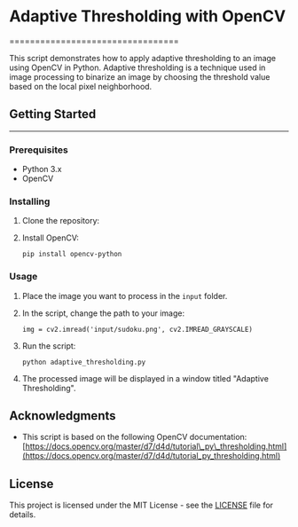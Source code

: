 # Adaptive Thresholding with OpenCV
=================================

This script demonstrates how to apply adaptive thresholding to an image using OpenCV in Python. Adaptive thresholding is a technique used in image processing to binarize an image by choosing the threshold value based on the local pixel neighborhood.

## Getting Started
---------------

### Prerequisites

*   Python 3.x
*   OpenCV

### Installing

1.  Clone the repository:
    
    
2.  Install OpenCV:
    
    
    ```pip install opencv-python```
    

### Usage

1.  Place the image you want to process in the ```input``` folder.
    
2.  In the script, change the path to your image:
    
     ```img = cv2.imread('input/sudoku.png', cv2.IMREAD_GRAYSCALE)```
    
3.  Run the script:
    
    ```python adaptive_thresholding.py```
    
4.  The processed image will be displayed in a window titled "Adaptive Thresholding".
    

Acknowledgments
---------------

*   This script is based on the following OpenCV documentation: [https://docs.opencv.org/master/d7/d4d/tutorial\_py\_thresholding.html](https://docs.opencv.org/master/d7/d4d/tutorial_py_thresholding.html)

License
-------

This project is licensed under the MIT License - see the [LICENSE](LICENSE) file for details.